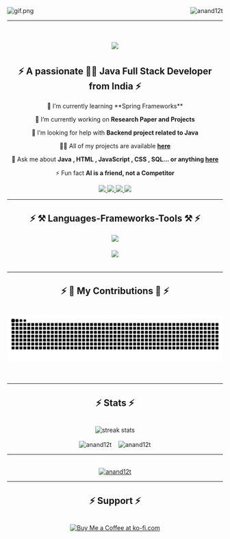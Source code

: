 <img align="right" src="https://komarev.com/ghpvc/?username=anand12t&label=Profile%20views&color=0e75b6&style=flat" alt="anand12t" />
<img src="https://camo.githubusercontent.com/8e61cad30a03cd0939480a1705ee45e5e672b9e2db42b2747a772f2756911058/68747470733a2f2f676c6f62616c2e646973636f757273652d63646e2e636f6d2f627573696e657373362f75706c6f6164732f636f64656f7267666f72756d2f6f726967696e616c2f32582f352f353835306130383831333634383535356633346332396265613762366431646531356630313635352e676966" alt="gif.png" align="canter">

<hr/>

<h1 align="center"><img src="https://readme-typing-svg.herokuapp.com/?font=Righteous&size=35&center=true&vCenter=true&width=500&height=70&duration=4000&lines=Hi+There!+👋;+I'm+Anand+Tripathi+!;" /></h1>
<h2 align="center">⚡ A passionate 👨‍💻 Java Full Stack Developer from India ⚡</h2>
<div align="center">
🌱 I’m currently learning **Spring Frameworks**
 
🔭 I’m currently working on **Research Paper and Projects**

🤝 I’m looking for help with **Backend project related to Java**

👨‍💻 All of my projects are available **[here](https://www.linkedin.com/in/anandtripathi1205/)**

💬 Ask me about **Java , HTML , JavaScript , CSS , SQL... or anything [here](https://anandtripathi-portfolio.netlify.app/)**

⚡ Fun fact **AI is a friend, not a Competitor**
 </div> 
 <div align="center"> 
  <a href="https://www.hackerrank.com/profile/anandtripathi121" target="blank">
     <img src="https://img.shields.io/badge/Hackerrank-3333?style=for-the-badge&logo=hackerrank&logoColor=white" target="_blank" />
  </a>
  <a href="mailto:anandtripathi1205@gmail.com">
    <img src="https://img.shields.io/badge/Gmail-333333?style=for-the-badge&logo=gmail&logoColor=red" />
  </a>
  <a href="https://www.linkedin.com/in/anandtripathi1205/" target="_blank">
    <img src="https://img.shields.io/badge/LinkedIn-0077B5?style=for-the-badge&logo=linkedin&logoColor=white" target="_blank" />
  </a>
  <a href="https://anandtripathi-portfolio.netlify.app/" target="_blank">
     <img src="https://img.shields.io/badge/Portfolio-FF5722?style=for-the-badge&logo=todoist&logoColor=white" target="_blank" /> <!-- sqlite, safari, google-chrome are other good icon options -->
  </a>
</div>

<hr/>

<h2 align="center">⚡ ⚒️ Languages-Frameworks-Tools ⚒️ ⚡</h2>
<div align="center">
    <img src="https://skillicons.dev/icons?i=html,css,tailwind,vscode,bootstrap,javascript,nodejs" /><br><br>
    <img src="https://skillicons.dev/icons?i=c,java,python,mysql,mongodb,git,github,linux" /><br>
</div>
<br/>

<hr/>

<div align="center">
    <h2 align="center">⚡ 🐍 My Contributions 🐍 ⚡</h2>
  <br>
  <img alt="snake eating my contributions" src="https://raw.githubusercontent.com/Anand12T/Fork/output/github-contribution-grid-snake.svg" />
  <br/><br/><br/>
</div>

<hr/>
<div align="center">
    <h2 align="center">⚡ Stats  ⚡</h2>
  <br>
<div align="center">
  <img src="https://github-readme-streak-stats.herokuapp.com/?user=anand12t&count_private=true&theme=react&border_radius=10"  alt="streak stats" />
</div>
<br>

<div align="center">
<img src="https://github-readme-stats.vercel.app/api/top-langs?username=anand12t&count_private=true&show_icons=true&theme=react&rank_icon=github&border_radius=10" alt="anand12t" />
&nbsp;&nbsp;
<img src="https://github-readme-stats.vercel.app/api?username=anand12t&show_icons=true&locale=en&hide=HTML&layout=compact&theme=react&border_radius=10&size_weight=0.5&count_weight=0.5" alt="anand12t" />
<br>
</div>

<hr/>

<div align="center">
  <br>
  <a href="https://github.com/ryo-ma/github-profile-trophy"><img src="https://github-profile-trophy.vercel.app/?username=anand12t" alt="anand12t" />
  </a>
  <br>
</div>

<hr/>

<div align="center">
  <h2 align="center">⚡ Support ⚡</h2>
  <br>
  <a href="https://buymeacoffee.com/anandtripathi" target='_blank'><img  src='https://storage.ko-fi.com/cdn/kofi1.png?v=3' height="70" width="290"  alt='Buy Me a Coffee at ko-fi.com' /></a>
</div>

